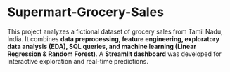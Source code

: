 # Supermart-Grocery-Sales
This project analyzes a fictional dataset of grocery sales from Tamil Nadu, India.  It combines **data preprocessing, feature engineering, exploratory data analysis (EDA), SQL queries, and machine learning (Linear Regression &amp; Random Forest)**.  A **Streamlit dashboard** was developed for interactive exploration and real-time predictions.
